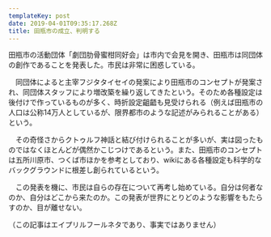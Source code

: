 ```yaml
---
templateKey: post
date: 2019-04-01T09:35:17.268Z
title: 田瓶市の成立、判明する
---
```

田瓶市の活動団体「劇団肋骨蜜柑同好会」は市内で会見を開き、田瓶市は同団体の創作であることを発表した。市民は非常に困惑している。

　同団体によると主宰フジタタイセイの発案により田瓶市のコンセプトが発案され、同団体スタッフにより増改築を繰り返してきたという。そのため各種設定は後付けで作っているものが多く、時折設定齟齬も見受けられる（例えば田瓶市の人口は公称14万人としているが、限界都市のような記述がみられることがある）という。

　その奇怪さからクトゥルフ神話と結び付けられることが多いが、実は図ったものではなくほとんどが偶然かこじつけであるという。また、田瓶市のコンセプトは五所川原市、つくば市ほかを参考としており、wikiにある各種設定も科学的なバックグラウンドに根差し創られているという。

　この発表を機に、市民は自らの存在について再考し始めている。自分は何者なのか、自分はどこから来たのか。この発表が世界にとりどのような影響をもたらすのか、目が離せない。

（この記事はエイプリルフールネタであり、事実ではありません）